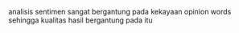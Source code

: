 analisis sentimen sangat bergantung pada kekayaan opinion words sehingga kualitas hasil bergantung pada itu
